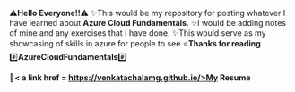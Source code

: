 ⚠️<b>Hello Everyone!!</b>⚠️
✨This would be my repository for posting whatever I have learned about <b>Azure Cloud Fundamentals</b>.
✨I would be adding notes of mine and any exercises that I have done.
✨This would serve as my showcasing of skills in azure for people to see
⭐<b>Thanks for reading</b>
#️⃣<b>AzureCloudFundamentals</b>#️⃣

📄<b>< a link href = https://venkatachalamg.github.io/>My Resume</b> 

